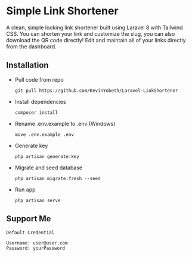 
# Simple Link Shortener

A clean, simple looking link shortener built using Laravel 8 with Tailwind CSS. You can shorten your link and customize the slug, you can also download the QR code directly! Edit and maintain all of your links directly from the dashboard.

## Installation

-   Pull code from repo
    ```
    git pull https://github.com/KevinYobeth/Laravel-LinkShortener
    ```
-   Install dependencies
    ```
    composer install
    ```
-   Rename .env.example to .env (Windows)
    ```
    move .env.example .env
    ```
-   Generate key
    ```
    php artisan generate:key
    ```
-   Migrate and seed database
    ```
    php artisan migrate:fresh --seed
    ```
-   Run app
    ```
    php artisan serve
    ```

## Support Me


```
Default Credential

Username: user@user.com
Password: yourPassword
```
